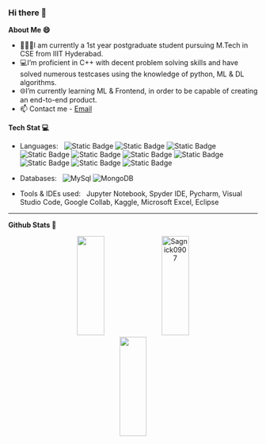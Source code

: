 ### Hi there 👋
**About Me 😄**
* 👨🏽‍💻I am currently a 1st year postgraduate student pursuing M.Tech in CSE from IIIT Hyderabad. 
* 💻I’m proficient in C++ with decent problem solving skills and have solved numerous testcases using the knowledge of python, ML & DL algorithms.
* 🌐I’m currently learning ML & Frontend, in order to be capable of creating an end-to-end product. <li>📫 Contact me - <a href="mailto:sagnickbhar@gmail.com">Email</a></li>

**Tech Stat 💻**

- Languages: &nbsp;
  ![Static Badge](https://img.shields.io/badge/C%2B%2B-blue) ![Static Badge](https://img.shields.io/badge/C-lightblue) ![Static Badge](https://img.shields.io/badge/Python-green) ![Static Badge](https://img.shields.io/badge/Java-red) ![Static Badge](https://img.shields.io/badge/HTML-orange) ![Static Badge](https://img.shields.io/badge/CSS-violet) ![Static Badge](https://img.shields.io/badge/Javascript-yellow) ![Static Badge](https://img.shields.io/badge/ReactJS-white) ![Static Badge](https://img.shields.io/badge/MongoDB-%236a5acd) ![Static Badge](https://img.shields.io/badge/MYSQL-%23ee82ee)  
  
  
- Databases:  &nbsp;
  ![MySql](https://img.shields.io/badge/-MySql-333333?style=flat&logo=mysql) ![MongoDB](https://img.shields.io/badge/MongoDB-red)  
  

- Tools & IDEs used: &nbsp;
  Jupyter Notebook, Spyder IDE, Pycharm, Visual Studio Code, Google Collab, Kaggle, Microsoft Excel, Eclipse
  
** **

**Github Stats 🚀**

<p align="center">
  <img width="33%" height=200 src="https://github-readme-stats.vercel.app/api?username=Sagnick0907&show_icons=true&theme=radical" />
  <img width="33%" height=200 src="https://github-readme-stats.vercel.app/api/top-langs?username=Sagnick0907&show_icons=true&locale=en&layout=compact&theme=radical" alt="Sagnick0907" />
  <img width="33%" height=200 src="https://github-readme-streak-stats.herokuapp.com/?user=Sagnick0907&theme=radical" />
</p>


